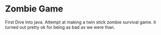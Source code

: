 # Zombie Game
First Dive Into java.
Attempt at making a twin stick zombie survival game.
it turned out pretty ok for being as bad as we were than.
